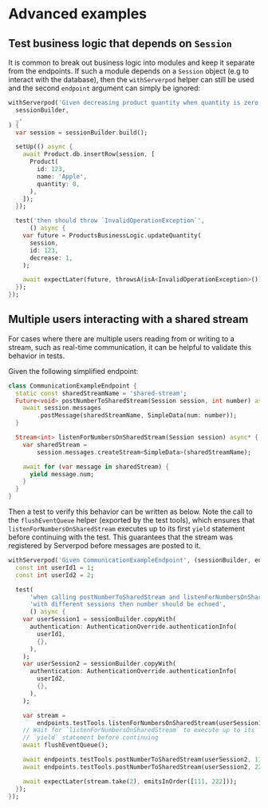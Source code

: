 # Advanced examples

## Test business logic that depends on `Session`

It is common to break out business logic into modules and keep it separate from the endpoints. If such a module depends on a `Session` object (e.g to interact with the database), then the `withServerpod` helper can still be used and the second `endpoint` argument can simply be ignored:

```dart
withServerpod('Given decreasing product quantity when quantity is zero', (
  sessionBuilder,
  _,
) {
  var session = sessionBuilder.build();

  setUp(() async {
    await Product.db.insertRow(session, [
      Product(
        id: 123,
        name: 'Apple',
        quantity: 0,
      ),
    ]);
  });

  test('then should throw `InvalidOperationException`',
      () async {
    var future = ProductsBusinessLogic.updateQuantity(
      session,
      id: 123,
      decrease: 1,
    );

    await expectLater(future, throwsA(isA<InvalidOperationException>()));
  });
});
```

## Multiple users interacting with a shared stream

For cases where there are multiple users reading from or writing to a stream, such as real-time communication, it can be helpful to validate this behavior in tests.

Given the following simplified endpoint:

```dart
class CommunicationExampleEndpoint {
  static const sharedStreamName = 'shared-stream';
  Future<void> postNumberToSharedStream(Session session, int number) async {
    await session.messages
        .postMessage(sharedStreamName, SimpleData(num: number));
  }

  Stream<int> listenForNumbersOnSharedStream(Session session) async* {
    var sharedStream =
        session.messages.createStream<SimpleData>(sharedStreamName);

    await for (var message in sharedStream) {
      yield message.num;
    }
  }
}
```

Then a test to verify this behavior can be written as below. Note the call to the `flushEventQueue` helper (exported by the test tools), which ensures that `listenForNumbersOnSharedStream` executes up to its first `yield` statement before continuing with the test. This guarantees that the stream was registered by Serverpod before messages are posted to it.

```dart
withServerpod('Given CommunicationExampleEndpoint', (sessionBuilder, endpoints) {
  const int userId1 = 1;
  const int userId2 = 2;

  test(
      'when calling postNumberToSharedStream and listenForNumbersOnSharedStream '
      'with different sessions then number should be echoed',
      () async {
    var userSession1 = sessionBuilder.copyWith(
      authentication: AuthenticationOverride.authenticationInfo(
        userId1,
        {},
      ),
    );
    var userSession2 = sessionBuilder.copyWith(
      authentication: AuthenticationOverride.authenticationInfo(
        userId2,
        {},
      ),
    );

    var stream =
        endpoints.testTools.listenForNumbersOnSharedStream(userSession1);
    // Wait for `listenForNumbersOnSharedStream` to execute up to its 
    // `yield` statement before continuing
    await flushEventQueue(); 

    await endpoints.testTools.postNumberToSharedStream(userSession2, 111);
    await endpoints.testTools.postNumberToSharedStream(userSession2, 222);

    await expectLater(stream.take(2), emitsInOrder([111, 222]));
  });
});
```
